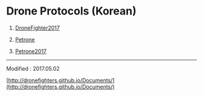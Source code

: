 
# Drone Protocols (Korean)

1. [DroneFighter2017](/kr/products/dronefighter2017/protocol/index.md)

2. [Petrone](/kr/products/petrone/protocol/index.md)

3. [Petrone2017](/kr/products/petrone2017/protocol/index.md)



---

Modified : 2017.05.02

[http://dronefighters.github.io/Documents/](http://dronefighters.github.io/Documents/)
